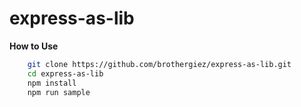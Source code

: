 # express-as-lib

**How to Use**
```sh
    git clone https://github.com/brothergiez/express-as-lib.git
    cd express-as-lib
    npm install
    npm run sample
```
